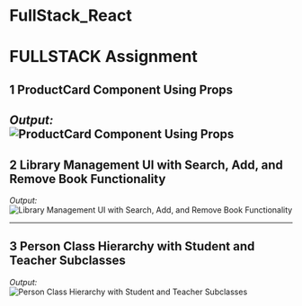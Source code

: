 # FullStack_React

# FULLSTACK Assignment

## 1 ProductCard Component Using Props 
*Output:*  
![ProductCard Component Using Props](https://github.com/user-attachments/assets/7481bf0d-8c0f-4e3a-b7ce-4b7f9ede985e)
---

## 2 Library Management UI with Search, Add, and Remove Book Functionality  
*Output:*  
![Library Management UI with Search, Add, and Remove Book Functionality](https://github.com/user-attachments/assets/fb3f6408-73c7-48f7-aff9-af22d46f5320)

---

## 3 Person Class Hierarchy with Student and Teacher Subclasses  
*Output:*  
![Person Class Hierarchy with Student and Teacher Subclasses](https://github.com/user-attachments/assets/3e55dc0f-3ec4-41f7-be48-d2c3c9f26ab7)
